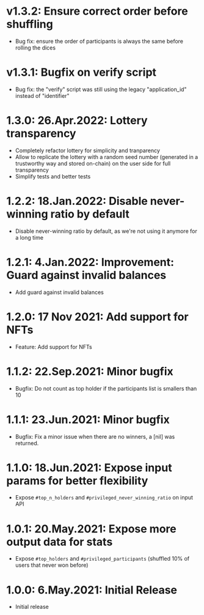 # v1.3.2: Ensure correct order before shuffling

* Bug fix: ensure the order of participants is always the same before rolling the dices

# v1.3.1: Bugfix on verify script

* Bug fix: the "verify" script was still using the legacy "application_id" instead of "identifier"

# 1.3.0: 26.Apr.2022: Lottery transparency

* Completely refactor lottery for simplicity and tranparency
* Allow to replicate the lottery with a random seed number (generated in a trustworthy way and stored on-chain) on the user side for full transparency
* Simplify tests and better tests

# 1.2.2: 18.Jan.2022: Disable never-winning ratio by default

* Disable never-winning ratio by default, as we're not using it anymore for a long time

# 1.2.1: 4.Jan.2022: Improvement: Guard against invalid balances

* Add guard against invalid balances

# 1.2.0: 17 Nov 2021: Add support for NFTs

* Feature: Add support for NFTs

# 1.1.2: 22.Sep.2021: Minor bugfix

* Bugfix: Do not count as top holder if the participants list is smallers than 10

# 1.1.1: 23.Jun.2021: Minor bugfix

* Bugfix: Fix a minor issue when there are no winners, a [nil] was returned.

# 1.1.0: 18.Jun.2021: Expose input params for better flexibility

* Expose `#top_n_holders` and `#privileged_never_winning_ratio` on input API

# 1.0.1: 20.May.2021: Expose more output data for stats

* Expose `#top_holders` and `#privileged_participants` (shuffled 10% of users that never won before)

# 1.0.0: 6.May.2021: Initial Release

* Initial release
